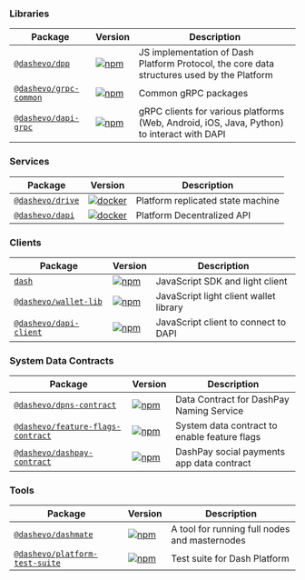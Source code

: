 ### Libraries

| Package | Version | Description |
|---------|---------|-------------|
| [`@dashevo/dpp`](/packages/js-dpp) | [![npm](https://img.shields.io/npm/v/@dashevo/dpp.svg?maxAge=3600)](https://www.npmjs.com/package/@dashevo/dpp) | JS implementation of Dash Platform Protocol, the core data structures used by the Platform |
| [`@dashevo/grpc-common`](/packages/js-grpc-common) | [![npm](https://img.shields.io/npm/v/@dashevo/grpc-common.svg?maxAge=3600)](https://www.npmjs.com/package/@dashevo/grpc-common) | Common gRPC packages |
| [`@dashevo/dapi-grpc`](/packages/dapi-grpc) | [![npm](https://img.shields.io/npm/v/@dashevo/dapi-grpc.svg?maxAge=3600)](https://www.npmjs.com/package/@dashevo/dapi-grpc) | gRPC clients for various platforms (Web, Android, iOS, Java, Python) to interact with DAPI |

### Services

| Package | Version | Description |
|---------|---------|-------------|
| [`@dashevo/drive`](/packages/js-drive) | [![docker](https://img.shields.io/docker/v/dashpay/drive?label=docker&&maxAge=3600)](https://hub.docker.com/r/dashpay/drive) | Platform replicated state machine |
| [`@dashevo/dapi`](/packages/dapi) | [![docker](https://img.shields.io/docker/v/dashpay/dapi?label=docker&maxAge=3600)](https://hub.docker.com/r/dashpay/dapi) | Platform Decentralized API |

### Clients

| Package | Version | Description |
|---------|---------|-------------|
| [`dash`](/packages/js-dash-sdk) | [![npm](https://img.shields.io/npm/v/dash.svg?maxAge=3600)](https://www.npmjs.com/package/dash) | JavaScript SDK and light client |
| [`@dashevo/wallet-lib`](/packages/wallet-lib) | [![npm](https://img.shields.io/npm/v/@dashevo/wallet-lib.svg?maxAge=3600)](https://www.npmjs.com/package/@dashevo/wallet-lib) | JavaScript light client wallet library |
| [`@dashevo/dapi-client`](/packages/js-dapi-client) | [![npm](https://img.shields.io/npm/v/@dashevo/dapi-client.svg?maxAge=3600)](https://www.npmjs.com/package/@dashevo/js-dapi-client) | JavaScript client to connect to DAPI |

### System Data Contracts

| Package | Version | Description |
|---------|---------|-------------|
| [`@dashevo/dpns-contract`](/packages/dpns-contract) | [![npm](https://img.shields.io/npm/v/@dashevo/dpns-contract.svg?maxAge=3600)](https://www.npmjs.com/package/@dashevo/dpns-contract) | Data Contract for DashPay Naming Service |
| [`@dashevo/feature-flags-contract`](/packages/feature-flags-contract) | [![npm](https://img.shields.io/npm/v/@dashevo/feature-flags-contract.svg?maxAge=3600)](https://www.npmjs.com/package/@dashevo/feature-flags-contract) | System data contract to enable feature flags |
| [`@dashevo/dashpay-contract`](/packages/dashpay-contract) | [![npm](https://img.shields.io/npm/v/@dashevo/dashpay-contract.svg?maxAge=3600)](https://www.npmjs.com/package/@dashevo/dashpay-contract) | DashPay social payments app data contract |

### Tools

| Package | Version | Description |
|---------|---------|-------------|
| [`@dashevo/dashmate`](/packages/dashmate) | [![npm](https://img.shields.io/npm/v/@dashevo/dashmate.svg?maxAge=3600)](https://www.npmjs.com/package/@dashevo/dashmate) | A tool for running full nodes and masternodes |
| [`@dashevo/platform-test-suite`](/packages/platform-test-suite) | [![npm](https://img.shields.io/npm/v/@dashevo/platform-test-suite.svg?maxAge=3600)](https://www.npmjs.com/package/@dashevo/platform-test-suite) | Test suite for Dash Platform |
